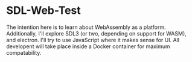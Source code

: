 # SDL-Web-Test

The intention here is to learn about WebAssembly as a platform. Additionally, I'll explore SDL3 (or two, depending on support for WASM), and electron. I'll try to use JavaScript where it makes sense for UI. All developent will take place inside a Docker container for maximum compatability.
